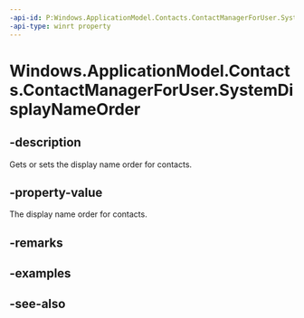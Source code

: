 ```yaml
---
-api-id: P:Windows.ApplicationModel.Contacts.ContactManagerForUser.SystemDisplayNameOrder
-api-type: winrt property
---
```


<!-- Property syntax
public Windows.ApplicationModel.Contacts.ContactNameOrder SystemDisplayNameOrder { get;  set; }
-->

# Windows.ApplicationModel.Contacts.ContactManagerForUser.SystemDisplayNameOrder

## -description
Gets or sets the display name order for contacts.

## -property-value
The display name order for contacts.

## -remarks

## -examples

## -see-also
